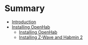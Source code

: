 # Summary

* [Introduction](README.md)
* [Installing OpenHab](chapter1.md)
   * [Installing OpenHab](installing_openhab.md)
   * [Installing Z-Wave and Habmin 2](installing_z-wave_and_habmin_2.md)

